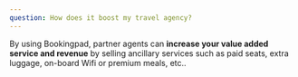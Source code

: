 ```yaml
---
question: How does it boost my travel agency?
---
```

By using Bookingpad, partner agents can **increase your value added service and revenue** by selling ancillary services such as paid seats, extra luggage, on-board Wifi or premium meals, etc..